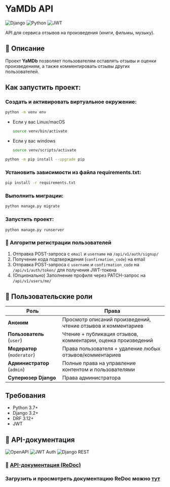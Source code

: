 # YaMDb API

![Django](https://img.shields.io/badge/Django-092E20?style=for-the-badge&logo=django&logoColor=white)
![Python](https://img.shields.io/badge/Python-3776AB?style=for-the-badge&logo=python&logoColor=white)
![JWT](https://img.shields.io/badge/JWT-000000?style=for-the-badge&logo=JSON%20web%20tokens&logoColor=white)

API для сервиса отзывов на произведения (книги, фильмы, музыку).

## 📝 Описание

Проект **YaMDb** позволяет пользователям оставлять отзывы и оценки произведениям, а также комментировать отзывы других пользователей.

## Как запустить проект:

### Cоздать и активировать виртуальное окружение:

```bash
python -m venv env
```

* Если у вас Linux/macOS

    ```bash
    source venv/bin/activate
    ```

* Если у вас windows

    ```bash
    source venv/scripts/activate
    ```

```bash
python -m pip install --upgrade pip
```

### Установить зависимости из файла requirements.txt:

```bash
pip install -r requirements.txt
```

### Выполнить миграции:

```bash
python manage.py migrate
```

### Запустить проект:

```bash
python manage.py runserver
```

### 🔐 Алгоритм регистрации пользователей
1. Отправка POST-запроса с `email` и `username` на `/api/v1/auth/signup/`
2. Получение кода подтверждения (`confirmation_code`) на email
3. Отправка POST-запроса с `username` и `confirmation_code` на `/api/v1/auth/token/` для получения JWT-токена
4. (Опционально) Заполнение профиля через PATCH-запрос на `/api/v1/users/me/`

## 👥 Пользовательские роли
| Роль | Права |
|------|-------|
| **Аноним** | Просмотр описаний произведений, чтение отзывов и комментариев |
| **Пользователь** (`user`) | Чтение + публикация отзывов, комментарии, оценка произведений |
| **Модератор** (`moderator`) | Права пользователя + удаление любых отзывов/комментариев |
| **Администратор** (`admin`) | Полные права на управление контентом и пользователями |
| **Суперюзер Django** | Права администратора |

## Требования
- Python 3.7+
- Django 3.2+
- DRF 3.12+
- JWT

## 📄 API-документация

![OpenAPI](https://img.shields.io/badge/OpenAPI-3.0-success?logo=openapi-initiative)
![JWT Auth](https://img.shields.io/badge/Auth-JWT-orange?logo=json-web-tokens)
![Django REST](https://img.shields.io/badge/Django_REST-3.12-blue?logo=django)

### 📄 [API-документация (ReDoc)](api_yamdb%2Fstatic%2Fredoc.yaml)
### Загрузить и просмотреть документацию ReDoc можно [тут](https://redocly.github.io/redoc/)
